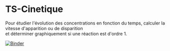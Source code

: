 # TS-Cinetique

Pour étudier l'évolution des concentrations en fonction du temps, calculer la vitesse d'apparition ou de disparition  
et déterminer graphiquement si une réaction est d'ordre 1.

[![Binder](https://mybinder.org/badge_logo.svg)](https://mybinder.org/v2/gh/CDERYCKE/TS-Cinetique/main)
